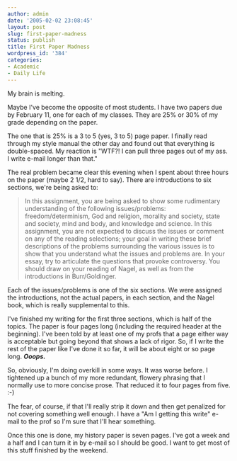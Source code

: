 ```yaml
---
author: admin
date: '2005-02-02 23:08:45'
layout: post
slug: first-paper-madness
status: publish
title: First Paper Madness
wordpress_id: '384'
categories:
- Academic
- Daily Life
---
```


My brain is melting.

Maybe I've become the opposite of most students. I have two papers due
by February 11, one for each of my classes. They are 25% or 30% of my
grade depending on the paper.

The one that is 25% is a 3 to 5 (yes, 3 to 5) page paper. I finally read
through my style manual the other day and found out that everything is
double-spaced. My reaction is "WTF?! I can pull three pages out of my
ass. I write e-mail longer than that."

The real problem became clear this evening when I spent about three
hours on the paper (maybe 2 1/2, hard to say). There are introductions
to six sections, we're being asked to:

> In this assignment, you are being asked to show some rudimentary
> understanding of the following issues/problems: freedom/determinism,
> God and religion, morality and society, state and society, mind and
> body, and knowledge and science. In this assignment, you are not
> expected to discuss the issues or comment on any of the reading
> selections; your goal in writing these brief descriptions of the
> problems surrounding the various issues is to show that you understand
> what the issues and problems are. In your essay, try to articulate the
> questions that provoke controversy. You should draw on your reading of
> Nagel, as well as from the introductions in Burr/Goldinger.

Each of the issues/problems is one of the six sections. We were assigned
the introductions, not the actual papers, in each section, and the Nagel
book, which is really supplemental to this.

I've finished my writing for the first three sections, which is half of
the topics. The paper is four pages long (including the required header
at the beginning). I've been told by at least one of my profs that a
page either way is acceptable but going beyond that shows a lack of
rigor. So, if I write the rest of the paper like I've done it so far, it
will be about eight or so page long. ***Ooops.***

So, obviously, I'm doing overkill in some ways. It was worse before. I
tightened up a bunch of my more redundant, flowery phrasing that I
normally use to more concise prose. That reduced it to four pages from
five. :-)

The fear, of course, if that I'll really strip it down and then get
penalized for not covering something well enough. I have a "Am I getting
this write" e-mail to the prof so I'm sure that I'll hear something.

Once this one is done, my history paper is seven pages. I've got a week
and a half and I can turn it in by e-mail so I should be good. I want to
get most of this stuff finished by the weekend.
